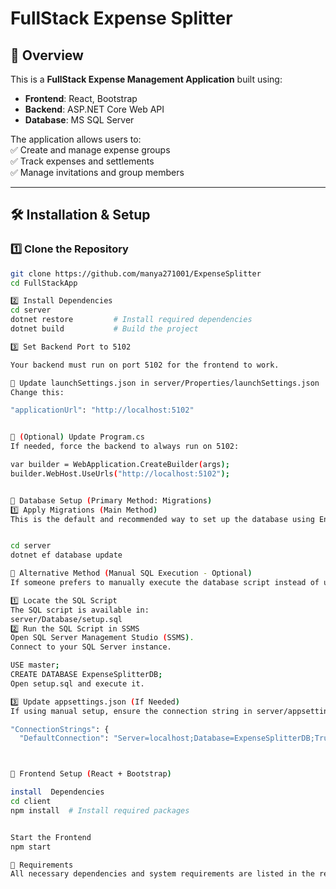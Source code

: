 # FullStack Expense Splitter  

## 📌 Overview  
This is a **FullStack Expense Management Application** built using:  
- **Frontend**: React, Bootstrap  
- **Backend**: ASP.NET Core Web API  
- **Database**: MS SQL Server  

The application allows users to:  
✅ Create and manage expense groups  
✅ Track expenses and settlements  
✅ Manage invitations and group members  

---

## 🛠️ **Installation & Setup**  

### **1️⃣ Clone the Repository**  
```sh
git clone https://github.com/manya271001/ExpenseSplitter
cd FullStackApp

2️⃣ Install Dependencies
cd server
dotnet restore         # Install required dependencies
dotnet build           # Build the project

3️⃣ Set Backend Port to 5102

Your backend must run on port 5102 for the frontend to work.

📌 Update launchSettings.json in server/Properties/launchSettings.json
Change this:

"applicationUrl": "http://localhost:5102"


📌 (Optional) Update Program.cs
If needed, force the backend to always run on 5102:

var builder = WebApplication.CreateBuilder(args);
builder.WebHost.UseUrls("http://localhost:5102");


📌 Database Setup (Primary Method: Migrations)
1️⃣ Apply Migrations (Main Method)
This is the default and recommended way to set up the database using Entity Framework migrations.


cd server
dotnet ef database update

📌 Alternative Method (Manual SQL Execution - Optional)
If someone prefers to manually execute the database script instead of using migrations, they can:

1️⃣ Locate the SQL Script
The SQL script is available in:
server/Database/setup.sql
2️⃣ Run the SQL Script in SSMS
Open SQL Server Management Studio (SSMS).
Connect to your SQL Server instance.

USE master;
CREATE DATABASE ExpenseSplitterDB;
Open setup.sql and execute it.

3️⃣ Update appsettings.json (If Needed)
If using manual setup, ensure the connection string in server/appsettings.json is set correctly:

"ConnectionStrings": {
  "DefaultConnection": "Server=localhost;Database=ExpenseSplitterDB;Trusted_Connection=True;MultipleActiveResultSets=true;"}



🎨 Frontend Setup (React + Bootstrap)

install  Dependencies
cd client
npm install  # Install required packages


Start the Frontend
npm start

📌 Requirements
All necessary dependencies and system requirements are listed in the requirements.txt file.